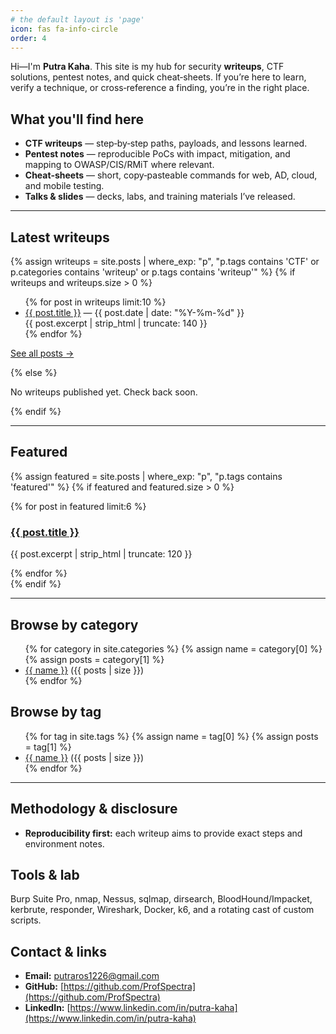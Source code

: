 ```yaml
---
# the default layout is 'page'
icon: fas fa-info-circle
order: 4
---
```


Hi—I'm **Putra Kaha**. This site is my hub for security **writeups**, CTF solutions, pentest notes, and quick cheat‑sheets. If you’re here to learn, verify a technique, or cross‑reference a finding, you’re in the right place.

## What you'll find here

* **CTF writeups** — step‑by‑step paths, payloads, and lessons learned.
* **Pentest notes** — reproducible PoCs with impact, mitigation, and mapping to OWASP/CIS/RMiT where relevant.
* **Cheat‑sheets** — short, copy‑pasteable commands for web, AD, cloud, and mobile testing.
* **Talks & slides** — decks, labs, and training materials I’ve released.

---

## Latest writeups

{% assign writeups = site.posts | where\_exp: "p", "p.tags contains 'CTF' or p.categories contains 'writeup' or p.tags contains 'writeup'" %}
{% if writeups and writeups.size > 0 %}

<ul>
{% for post in writeups limit:10 %}
  <li>
    <a href="{{ post.url | relative_url }}">{{ post.title }}</a>
    <span class="text-muted small">— {{ post.date | date: "%Y-%m-%d" }}</span><br/>
    <span class="small">{{ post.excerpt | strip_html | truncate: 140 }}</span>
  </li>
{% endfor %}
</ul>
<p class="small"><a href="/archive/">See all posts →</a></p>
{% else %}
<p>No writeups published yet. Check back soon.</p>
{% endif %}

---

## Featured

{% assign featured = site.posts | where\_exp: "p", "p.tags contains 'featured'" %}
{% if featured and featured.size > 0 %}

<div class="post-grid">
{% for post in featured limit:6 %}
  <div class="post-card">
    <h3 class="h5"><a href="{{ post.url | relative_url }}">{{ post.title }}</a></h3>
    <p class="small">{{ post.excerpt | strip_html | truncate: 120 }}</p>
  </div>
{% endfor %}
</div>
{% endif %}

---

## Browse by category

<ul>
{% for category in site.categories %}
  {% assign name = category[0] %}
  {% assign posts = category[1] %}
  <li><a href="/categories/{{ name | slugify }}/">{{ name }}</a> <span class="text-muted small">({{ posts | size }})</span></li>
{% endfor %}
</ul>

## Browse by tag

<ul>
{% for tag in site.tags %}
  {% assign name = tag[0] %}
  {% assign posts = tag[1] %}
  <li><a href="/tags/#{{ name | slugify }}">{{ name }}</a> <span class="text-muted small">({{ posts | size }})</span></li>
{% endfor %}
</ul>

---

## Methodology & disclosure

* **Reproducibility first:** each writeup aims to provide exact steps and environment notes.

## Tools & lab

Burp Suite Pro, nmap, Nessus, sqlmap, dirsearch, BloodHound/Impacket, kerbrute, responder, Wireshark, Docker, k6, and a rotating cast of custom scripts.

## Contact & links

* **Email:** [putraros1226@gmail.com](mailto:putraros1226@gmail.com)
* **GitHub:** [https://github.com/ProfSpectra](https://github.com/ProfSpectra)
* **LinkedIn:** [https://www.linkedin.com/in/putra-kaha](https://www.linkedin.com/in/putra-kaha)

